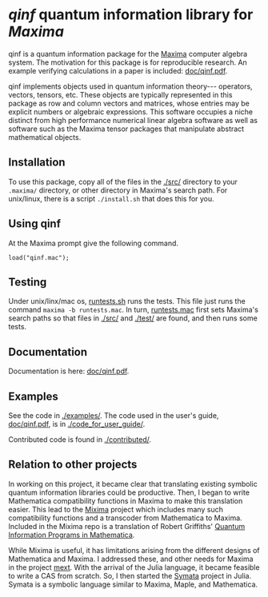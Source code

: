 # *qinf* quantum information library for *Maxima*

qinf is a quantum information package for the
[Maxima](http://maxima.sourceforge.net/) computer algebra system. The
motivation for this package is for reproducible research. An example
verifying calculations in a paper is included: [doc/qinf.pdf](doc/qinf.pdf).

qinf implements objects used in quantum information theory--- operators,
vectors, tensors, etc. These objects are typically represented in this
package  as row and column vectors and matrices, whose
entries may be explicit numbers or algebraic expressions. This software
occupies a niche distinct from high performance numerical linear algebra
software as well as software such as the Maxima tensor packages that
manipulate abstract mathematical objects.

## Installation

To use this package, copy all of the files in the  [./src/](./src/) directory to your
`.maxima/` directory, or other directory in Maxima's search path. For
unix/linux, there is a script `./install.sh` that does this for you.

## Using qinf

At the Maxima prompt give the following command.
```
load("qinf.mac");
```

## Testing

Under unix/linx/mac os, [runtests.sh](runtests.sh) runs the tests.
This file just runs the command `maxima -b runtests.mac`.
In turn, [runtests.mac](runtests.mac) first sets Maxima's search paths so that
files in [./src/](./src/) and [./test/](./test/) are found, and then runs
some tests.

## Documentation

Documentation is here: [doc/qinf.pdf](doc/qinf.pdf).

## Examples

See the code in [./examples/](./examples). The code used in
the user's guide, [doc/qinf.pdf](doc/qinf.pdf), is in [./code_for_user_guide/](./code_for_user_guide/).

Contributed code is found in [./contributed/](./contributed/).

## Relation to other projects

In working on this project, it became clear that translating existing
symbolic quantum information libraries could be productive. Then, I began
to write Mathematica compatibility functions in Maxima to make this translation
easier. This lead to the [Mixima](https://github.com/jlapeyre/mixima) project
which includes many such compatibility functions and a transcoder from Mathematica
to Maxima. Included in the Mixima repo is
a translation of Robert Griffiths' [Quantum Information Programs in Mathematica](http://quantum.phys.cmu.edu/QPM/).

While Mixima is useful, it has limitations arising from the different designs of Mathematica and Maxima.
I addressed these, and other needs for Maxima in the project [mext](https://github.com/jlapeyre/mext).
With the arrival of the Julia language, it became feasible to write a CAS from scratch.
So, I then started the [Symata](https://github.com/jlapeyre/Symata.jl) project in Julia.
Symata is a symbolic language similar to Maxima, Maple, and Mathematica.

<!--  LocalWords:  qinf Maxima's unix linux os runtests subdirectory repo
 -->
<!--  LocalWords:  cd rtest ptrace Mathematica Mixima transcoder Griffiths
 -->
<!--  LocalWords:  mext Symata
 -->
